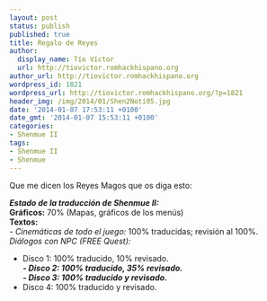 ```yaml
---
layout: post
status: publish
published: true
title: Regalo de Reyes
author:
  display_name: Tío Víctor
  url: http://tiovictor.romhackhispano.org
author_url: http://tiovictor.romhackhispano.org
wordpress_id: 1821
wordpress_url: http://tiovictor.romhackhispano.org/?p=1821
header_img: /img/2014/01/Shen2Noti05.jpg
date: '2014-01-07 17:53:11 +0100'
date_gmt: '2014-01-07 15:53:11 +0100'
categories:
- Shenmue II
tags:
- Shenmue II
- Shenmue
---
```

Que me dicen los Reyes Magos que os diga esto:

**_Estado de la traducción de Shenmue II:_  
Gráficos:** 70% (Mapas, gráficos de los menús)  
**Textos:**  
_- Cinemáticas de todo el juego:_ 100% traducidas; revisión al 100%.  
_Diálogos con NPC (FREE Quest):_  
- Disco 1: 100% traducido, 10% revisado.  
**_- Disco 2: 100% traducido, 35% revisado._**  
**_- Disco 3: 100% traducido y revisado._**  
- Disco 4: 100% traducido y revisado.
